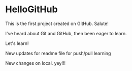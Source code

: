 # HelloGitHub
This is the first project created on GitHub. Salute!

I've heard about Git and GitHub, then been eager to learn.

Let's learn!

New updates for readme file for push/pull learning

New changes on local. yey!!!
